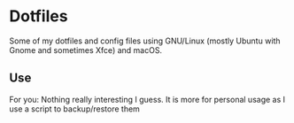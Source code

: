 # Dotfiles
Some of my dotfiles and config files using GNU/Linux (mostly Ubuntu with Gnome and sometimes Xfce) and macOS. 

## Use
For you: Nothing really interesting I guess.
It is more for personal usage as I use a script to backup/restore them
